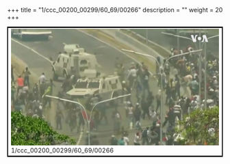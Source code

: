 +++
title = "1/ccc_00200_00299/60_69/00266"
description = ""
weight = 20
+++

<table style="border:2px solid black;max-width:800px;max-height:800px;" 
><tr><td>
<img class="center-fit-jpg"
src="/jpg_/aaa_20190430_NxaOmWaI8sI_00265.jpg">
1/ccc_00200_00299/60_69/00266
</img></td></tr></table>
